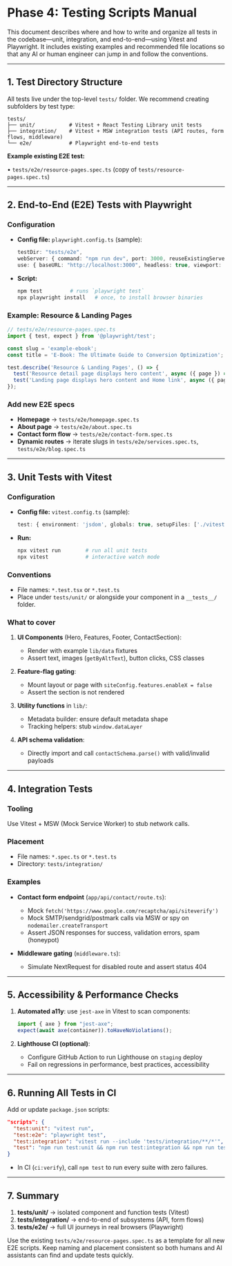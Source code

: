 # Phase 4: Testing Scripts Manual

This document describes where and how to write and organize all tests in the codebase—unit, integration, and end-to-end—using Vitest and Playwright. It includes existing examples and recommended file locations so that any AI or human engineer can jump in and follow the conventions.

---

## 1. Test Directory Structure

All tests live under the top-level `tests/` folder. We recommend creating subfolders by test type:

```
tests/
├── unit/           # Vitest + React Testing Library unit tests
├── integration/    # Vitest + MSW integration tests (API routes, form flows, middleware)
└── e2e/            # Playwright end-to-end tests
```

**Example existing E2E test:**

• `tests/e2e/resource-pages.spec.ts` (copy of `tests/resource-pages.spec.ts`)

---

## 2. End-to-End (E2E) Tests with Playwright

### Configuration

- **Config file:** `playwright.config.ts` (sample):

  ```ts
  testDir: "tests/e2e",
  webServer: { command: "npm run dev", port: 3000, reuseExistingServer: true },
  use: { baseURL: "http://localhost:3000", headless: true, viewport: { width: 1280, height: 720 } }
  ```

- **Script:**
  ```bash
  npm test         # runs `playwright test`
  npx playwright install   # once, to install browser binaries
  ```

### Example: Resource & Landing Pages

```ts
// tests/e2e/resource-pages.spec.ts
import { test, expect } from '@playwright/test';

const slug = 'example-ebook';
const title = 'E-Book: The Ultimate Guide to Conversion Optimization';

test.describe('Resource & Landing Pages', () => {
  test('Resource detail page displays hero content', async ({ page }) => { … });
  test('Landing page displays hero content and Home link', async ({ page }) => { … });
});
```

### Add new E2E specs

- **Homepage** → `tests/e2e/homepage.spec.ts`
- **About page** → `tests/e2e/about.spec.ts`
- **Contact form flow** → `tests/e2e/contact-form.spec.ts`
- **Dynamic routes** → iterate slugs in `tests/e2e/services.spec.ts`, `tests/e2e/blog.spec.ts`

---

## 3. Unit Tests with Vitest

### Configuration

- **Config file:** `vitest.config.ts` (sample):

  ```ts
  test: { environment: 'jsdom', globals: true, setupFiles: ['./vitest.setup.ts'], include: ['tests/unit/**/*.test.{ts,tsx}'] }
  ```

- **Run:**
  ```bash
  npx vitest run        # run all unit tests
  npx vitest            # interactive watch mode
  ```

### Conventions

- File names: `*.test.tsx` or `*.test.ts`
- Place under `tests/unit/` or alongside your component in a `__tests__/` folder.

### What to cover

1. **UI Components** (Hero, Features, Footer, ContactSection):

   - Render with example `lib/data` fixtures
   - Assert text, images (`getByAltText`), button clicks, CSS classes

2. **Feature-flag gating**:

   - Mount layout or page with `siteConfig.features.enableX = false`
   - Assert the section is not rendered

3. **Utility functions** in `lib/`:

   - Metadata builder: ensure default metadata shape
   - Tracking helpers: stub `window.dataLayer`

4. **API schema validation**:
   - Directly import and call `contactSchema.parse()` with valid/invalid payloads

---

## 4. Integration Tests

### Tooling

Use Vitest + MSW (Mock Service Worker) to stub network calls.

### Placement

- File names: `*.spec.ts` or `*.test.ts`
- Directory: `tests/integration/`

### Examples

- **Contact form endpoint** (`app/api/contact/route.ts`):

  - Mock `fetch('https://www.google.com/recaptcha/api/siteverify')`
  - Mock SMTP/sendgrid/postmark calls via MSW or spy on `nodemailer.createTransport`
  - Assert JSON responses for success, validation errors, spam (honeypot)

- **Middleware gating** (`middleware.ts`):
  - Simulate NextRequest for disabled route and assert status 404

---

## 5. Accessibility & Performance Checks

1. **Automated a11y**: use `jest-axe` in Vitest to scan components:

   ```ts
   import { axe } from "jest-axe";
   expect(await axe(container)).toHaveNoViolations();
   ```

2. **Lighthouse CI (optional)**:
   - Configure GitHub Action to run Lighthouse on `staging` deploy
   - Fail on regressions in performance, best practices, accessibility

---

## 6. Running All Tests in CI

Add or update `package.json` scripts:

```json
"scripts": {
  "test:unit": "vitest run",
  "test:e2e": "playwright test",
  "test:integration": "vitest run --include 'tests/integration/**/*'",
  "test": "npm run test:unit && npm run test:integration && npm run test:e2e"
}
```

- In CI (`ci:verify`), call `npm test` to run every suite with zero failures.

---

## 7. Summary

1. **tests/unit/** → isolated component and function tests (Vitest)
2. **tests/integration/** → end-to-end of subsystems (API, form flows)
3. **tests/e2e/** → full UI journeys in real browsers (Playwright)

Use the existing `tests/e2e/resource-pages.spec.ts` as a template for all new E2E scripts. Keep naming and placement consistent so both humans and AI assistants can find and update tests quickly.
